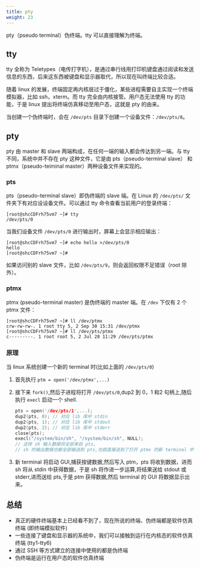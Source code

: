 ```yaml
---
title: pty
weight: 23
---
```


pty（pseudo terminal）伪终端。tty 可以直接理解为终端。

## tty

tty 全称为 Teletypes（电传打字机），是通过串行线用打印机键盘通过阅读和发送信息的东西，后来这东西被键盘和显示器取代，所以现在叫终端比较合适。

随着 linux 的发展，终端固定再内核层过于僵化，某些进程需要自主实现一个终端模拟器，比如 ssh，xterm。而 tty 完全由内核接管。用户态无法使用 tty 的功
能，于是 linux 提出将终端仿真移动至用户态，这就是 pty 的由来。

当创建一个伪终端时，会在 `/dev/pts` 目录下创建一个设备文件：`/dev/pts/8`。

## pty

pty 由 master 和 slave 两端构成，在任何一端的输入都会传达到另一端。与 tty 不同，系统中并不存在 pty 这种文件，它是由 pts（pseudo-terminal slave）
和 ptmx（pseudo-teiminal master）两种设备文件来实现的。


### pts

pts（pseudo-terminal slave）即伪终端的 slave 端。在 Linux 的 `/dev/pts/` 文件夹下有对应设设备文件。可以通过 tty 命令查看当前用户的登录终端：

```
[root@shcCDFrh75vm7 ~]# tty
/dev/pts/0
```

当我们设备文件 `/dev/pts/0` 进行输出时，屏幕上会显示相应输出：
```
[root@shcCDFrh75vm7 ~]# echo hello >/dev/pts/0
hello
[root@shcCDFrh75vm7 ~]#

```

如果访问别的 slave 文件，比如 `/dev/pts/9`，则会返回权限不足错误（root 除外）。

### ptmx

ptmx (pseudo-terminal master) 是伪终端的 master 端。在 `/dev` 下仅有 2 个 ptmx 文件：

```
[root@shcCDFrh75vm7 ~]# ll /dev/ptmx
crw-rw-rw-. 1 root tty 5, 2 Sep 30 15:31 /dev/ptmx
[root@shcCDFrh75vm7 ~]# ll /dev/pts/ptmx
c---------. 1 root root 5, 2 Jul 28 11:29 /dev/pts/ptmx
```


### 原理

当 linux  系统创建一个新的 terminal 时(比如上面的 `/dev/pts/0`)

1. 首先执行 `ptm = open('/dev/ptmx',...)` 
2. 接下来 `fork()`,然后子进程将打开 `/dev/pts/0`,dup2 到 0，1 和2 句柄上,随后执行 `execl` 启动一个 shell.
   ```c
   pts = open('/dev/pts/1',...);
   dup2(pts, 0); // 对应 lib 库中 stdin
   dup2(pts, 1); // 对应 lib 库中 stdout
   dup2(pts, 2); // 对应 lib 库中 stderr
   close(pts);
   execl("/system/bin/sh", "/system/bin/sh", NULL);
   // 这样 sh 输入数据将全部来自 pts,
   // sh 的输出数据也都全部输送到 pts,也就直接送到了打开 ptmx 的新 terminal 中.
   ```

3. 新 terminal 将启动 GUI,捕获按键数据,然后写入 ptm，pts 将收到数据，进而 sh 将从 stdin 中获得数据，于是 sh 将作进一步运算,将结果送给 stdout 或 
stderr,进而送给 pts,于是 ptm 获得数据,然后 terminal 的 GUI 将数据显示出来。


## 总结

- 真正的硬件终端基本上已经看不到了，现在所说的终端、伪终端都是软件仿真终端 (即终端模拟软件)
- 一些连接了键盘和显示器的系统中，我们可以接触到运行在内核态的软件仿真终端 (tty1-tty6)
- 通过 SSH 等方式建立的连接中使用的都是伪终端
- 伪终端是运行在用户态的软件仿真终端
